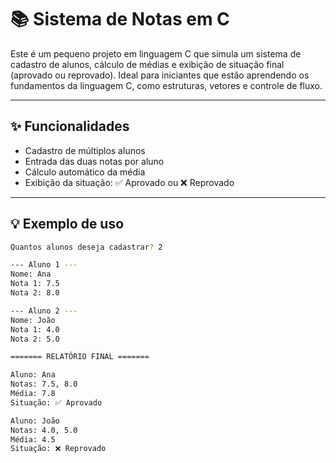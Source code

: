 # 📚 Sistema de Notas em C

Este é um pequeno projeto em linguagem C que simula um sistema de cadastro de alunos, cálculo de médias e exibição de situação final (aprovado ou reprovado). Ideal para iniciantes que estão aprendendo os fundamentos da linguagem C, como estruturas, vetores e controle de fluxo.

---

## ✨ Funcionalidades

- Cadastro de múltiplos alunos
- Entrada das duas notas por aluno
- Cálculo automático da média
- Exibição da situação: ✅ Aprovado ou ❌ Reprovado

---

## 💡 Exemplo de uso

```bash
Quantos alunos deseja cadastrar? 2

--- Aluno 1 ---
Nome: Ana
Nota 1: 7.5
Nota 2: 8.0

--- Aluno 2 ---
Nome: João
Nota 1: 4.0
Nota 2: 5.0

======= RELATÓRIO FINAL =======

Aluno: Ana
Notas: 7.5, 8.0
Média: 7.8
Situação: ✅ Aprovado

Aluno: João
Notas: 4.0, 5.0
Média: 4.5
Situação: ❌ Reprovado
